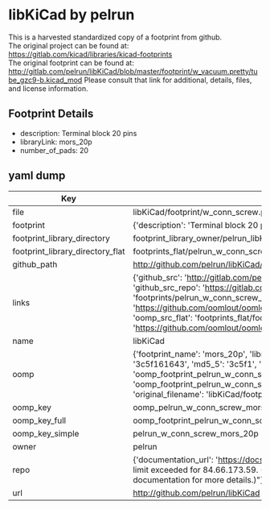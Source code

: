 # libKiCad by pelrun  
This is a harvested standardized copy of a footprint from github.  
The original project can be found at:  
https://gitlab.com/kicad/libraries/kicad-footprints  
The original footprint can be found at:
http://gitlab.com/pelrun/libKiCad/blob/master/footprint/w_vacuum.pretty/tube_gzc9-b.kicad_mod
Please consult that link for additional, details, files, and license information.  
## Footprint Details
* description: Terminal block 20 pins  
* libraryLink: mors_20p  
* number_of_pads: 20  
## yaml dump  
| Key | Value |  
| --- | --- |  
| file | libKiCad/footprint/w_conn_screw.pretty/mors_20p.kicad_mod |  
| footprint | {'description': 'Terminal block 20 pins', 'libraryLink': 'mors_20p', 'number_of_pads': 20} |  
| footprint_library_directory | footprint_library_owner/pelrun_libKiCad |  
| footprint_library_directory_flat | footprints_flat/pelrun_w_conn_screw_mors_20p/working |  
| github_path | http://github.com/pelrun/libKiCad/blob/master/footprint/w_conn_screw.pretty/mors_20p.kicad_mod |  
| links | {'github_src': 'http://gitlab.com/pelrun/libKiCad/blob/master/footprint/w_vacuum.pretty/tube_gzc9-b.kicad_mod', 'github_src_repo': 'https://gitlab.com/kicad/libraries/kicad-footprints', 'oomp_bot': 'footprints/pelrun_w_conn_screw_mors_20p/working', 'oomp_bot_github': 'https://github.com/oomlout/oomlout_oomp_footprint_bot/tree/main/footprints/pelrun_w_conn_screw_mors_20p/working', 'oomp_src_flat': 'footprints_flat/footprints_flat/pelrun_w_conn_screw_mors_20p/working', 'oomp_src_flat_github': 'https://github.com/oomlout/oomlout_oomp_footprint_src/tree/main/footprints_flat/pelrun_w_conn_screw_mors_20p/working'} |  
| name | libKiCad |  
| oomp | {'footprint_name': 'mors_20p', 'library_name': 'w_conn_screw', 'md5': '3c5f161643bb11ab3c257dccbcb04179', 'md5_10': '3c5f161643', 'md5_5': '3c5f1', 'md5_6': '3c5f16', 'oomp_key': 'oomp_pelrun_w_conn_screw_mors_20p', 'oomp_key_extra': 'oomp_footprint_pelrun_w_conn_screw_mors_20p', 'oomp_key_full': 'oomp_footprint_pelrun_w_conn_screw_mors_20p_3c5f16', 'oomp_key_simple': 'pelrun_w_conn_screw_mors_20p', 'original_filename': 'libKiCad/footprint/w_conn_screw.pretty/mors_20p.kicad_mod', 'owner_name': 'pelrun'} |  
| oomp_key | oomp_pelrun_w_conn_screw_mors_20p |  
| oomp_key_full | oomp_footprint_pelrun_w_conn_screw_mors_20p |  
| oomp_key_simple | pelrun_w_conn_screw_mors_20p |  
| owner | pelrun |  
| repo | {'documentation_url': 'https://docs.github.com/rest/overview/resources-in-the-rest-api#rate-limiting', 'message': "API rate limit exceeded for 84.66.173.59. (But here's the good news: Authenticated requests get a higher rate limit. Check out the documentation for more details.)"} |  
| url | http://github.com/pelrun/libKiCad |  

